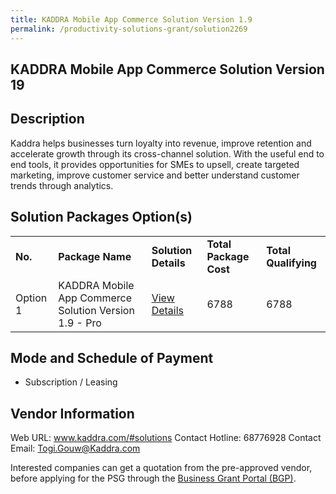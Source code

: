 ```yaml
---
title: KADDRA Mobile App Commerce Solution Version 1.9
permalink: /productivity-solutions-grant/solution2269
---
```


## KADDRA Mobile App Commerce Solution Version 19

## Description

Kaddra helps businesses turn loyalty into revenue, improve retention and accelerate growth through its cross-channel solution. With the useful end to end tools, it provides opportunities for SMEs to upsell, create targeted marketing, improve customer service and better understand customer trends through analytics.

## Solution Packages Option(s)

<table>
<tr>
<td><b>No.</b></td>
<td><b>Package Name</b></td>
<td><b>Solution Details</b></td>
<td><b>Total Package Cost</b></td>
<td><b>Total Qualifying</b></td>
</tr>
<tr>
<td>Option 1</td>
<td>KADDRA Mobile App Commerce Solution Version 1.9 - Pro</td>
<td><a href='https://www.gobusiness.gov.sg/images/psg/Kaddra20200564_Desensitised_Annex_3_Part_3.pdf'>View Details</a></td>
<td>6788</td>
<td>6788</td>
</tr>
</table>

## Mode and Schedule of Payment

 - Subscription / Leasing

## Vendor Information

 Web URL: www.kaddra.com/#solutions 
Contact Hotline: 68776928 
Contact Email: Togi.Gouw@Kaddra.com 


Interested companies can get a quotation from the pre-approved vendor, before applying for the PSG through the <a href='https://www.businessgrants.gov.sg/'>Business Grant Portal (BGP)</a>.
